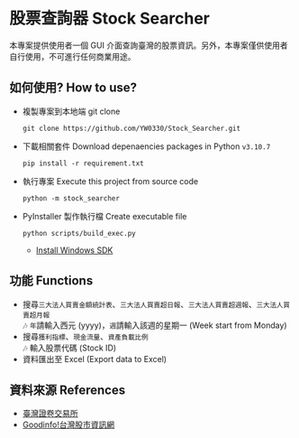 # 股票查詢器 Stock Searcher
本專案提供使用者一個 GUI 介面查詢臺灣的股票資訊。另外，本專案僅供使用者自行使用，不可進行任何商業用途。
## 如何使用? How to use?
- 複製專案到本地端 git clone
    ```shell
    git clone https://github.com/YW0330/Stock_Searcher.git
    ```
- 下載相關套件 Download depenaencies packages in Python `v3.10.7`
    ```shell
    pip install -r requirement.txt
    ```
- 執行專案 Execute this project from source code
    ```shell
    python -m stock_searcher
    ```
- PyInstaller 製作執行檔 Create executable file
    ```shell
    python scripts/build_exec.py
    ```
    - [Install Windows SDK](https://developer.microsoft.com/zh-tw/windows/downloads/windows-sdk/)
## 功能 Functions
- 搜尋`三大法人買賣金額統計表`、`三大法人買賣超日報`、`三大法人買賣超週報`、`三大法人買賣超月報`\
    :notes: `年`請輸入西元 (yyyy)，`週`請輸入該週的星期一 (Week start from  Monday)
- 搜尋`獲利指標`、`現金流量`、`資產負載比例`\
    :notes: 輸入股票代碼 (Stock ID)
- 資料匯出至 Excel (Export data to Excel)
## 資料來源 References
- [臺灣證卷交易所](https://www.twse.com.tw/zh/)
- [Goodinfo!台灣股市資訊網](https://goodinfo.tw/tw/)
